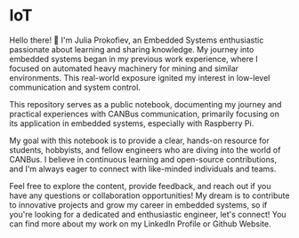 # IoT
Hello there! 👋
I'm Julia Prokofiev, an Embedded Systems enthusiastic passionate about learning and sharing knowledge. My journey into embedded systems began in my previous work experience, where I focused on automated heavy machinery for mining and similar environments. This real-world exposure ignited my interest in low-level communication and system control.

This repository serves as a public notebook, documenting my journey and practical experiences with CANBus communication, primarily focusing on its application in embedded systems, especially with Raspberry Pi.

My goal with this notebook is to provide a clear, hands-on resource for students, hobbyists, and fellow engineers who are diving into the world of CANBus. I believe in continuous learning and open-source contributions, and I'm always eager to connect with like-minded individuals and teams.

Feel free to explore the content, provide feedback, and reach out if you have any questions or collaboration opportunities! My dream is to contribute to innovative projects and grow my career in embedded systems, so if you're looking for a dedicated and enthusiastic engineer, let's connect! You can find more about my work on my LinkedIn Profile or Github Website.

